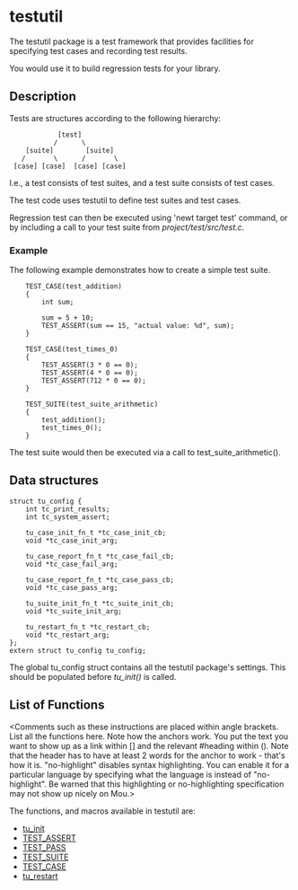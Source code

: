 # testutil


The testutil package is a test framework that provides facilities for specifying test cases and recording test results.

You would use it to build regression tests for your library.

## Description

Tests are structures according to the following hierarchy:

                [test]
               /      \
        [suite]        [suite]
       /       \      /       \
     [case] [case]  [case] [case]


I.e., a test consists of test suites, and a test suite consists of test cases.

The test code uses testutil to define test suites and test cases.

Regression test can then be executed using 'newt target test' command, or by including a call to your test suite from *project/test/src/test.c*.

### Example

The following example demonstrates how to create a simple test suite.

```no-highlight
    TEST_CASE(test_addition)
    {
        int sum;

        sum = 5 + 10;
        TEST_ASSERT(sum == 15, "actual value: %d", sum);
    }

    TEST_CASE(test_times_0)
    {
        TEST_ASSERT(3 * 0 == 0);
        TEST_ASSERT(4 * 0 == 0);
        TEST_ASSERT(712 * 0 == 0);
    }

    TEST_SUITE(test_suite_arithmetic)
    {
        test_addition();
        test_times_0();
    }
```

The test suite would then be executed via a call to test_suite_arithmetic().

## Data structures

```no-highlight
struct tu_config {
    int tc_print_results;
    int tc_system_assert;

    tu_case_init_fn_t *tc_case_init_cb;
    void *tc_case_init_arg;

    tu_case_report_fn_t *tc_case_fail_cb;
    void *tc_case_fail_arg;

    tu_case_report_fn_t *tc_case_pass_cb;
    void *tc_case_pass_arg;

    tu_suite_init_fn_t *tc_suite_init_cb;
    void *tc_suite_init_arg;

    tu_restart_fn_t *tc_restart_cb;
    void *tc_restart_arg;
};
extern struct tu_config tu_config;
```
The global tu_config struct contains all the testutil package's settings.
This should be populated before *tu_init()* is called.

## List of Functions

<Comments such as these instructions are placed within angle brackets. List all the functions here. Note how the anchors work. You put the text you want to show up as a link within [] and the relevant #heading within (). Note that the header has to have at least 2 words for the anchor to work - that's how it is. "no-highlight" disables syntax highlighting. You can enable it for a particular language by specifying what the language is instead of "no-highlight". Be warned that this highlighting or no-highlighting specification may not show up nicely on Mou.>

The functions, and macros available in testutil are:

* [tu_init](tu_init.md)
* [TEST_ASSERT](test_assert.md)
* [TEST_PASS](test_pass.md)
* [TEST_SUITE](test_suite.md)
* [TEST_CASE](test_case.md)
* [tu_restart](tu_restart.md)
